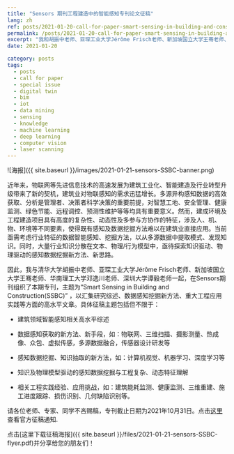 ```yaml
---
title: "Sensors 期刊工程建造中的智能感知专刊论文征稿"
lang: zh
ref: posts/2021-01-20-call-for-paper-smart-sensing-in-building-and-construction
permalink: /posts/2021-01-20-call-for-paper-smart-sensing-in-building-and-construction
excerpt: "我和胡振中老师、亚琛工业大学Jérôme Frisch老师、新加坡国立大学王骞老师、华南理工大学邓逸川老师、深圳大学谭毅老师在Sensors组织了工程建造中的智能感知专刊，10月31日截止，请多多赐稿"
date: 2021-01-20

category: posts
tags:
  - posts
  - call for paper
  - special issue
  - digital twin
  - bim
  - iot
  - data mining
  - sensing
  - knowledge
  - machine learning
  - deep learning
  - computer vision
  - laser scanning
---
```


![海报]({{ site.baseurl }}/images/2021-01-21-sensors-SSBC-banner.png)

近年来，物联网等先进信息技术的高速发展为建筑工业化、智能建造及行业转型升级带来了新的契机，建筑业对物联感知的需求迅猛增长。多源异构感知数据的高效获取、分析是管理者、决策者科学决策的重要前提，对智慧工地、安全管理、健康监测、绿色节能、远程调控、预测性维护等等均具有重要意义。然而，建成环境及工程建造项目具有高度的复杂性、动态性及多参与方协作的特征，涉及人、机、物、环境等不同要素，使得既有感知及数据挖掘方法难以在建筑业直接应用。当前亟需考虑行业特征的数据智能感知、挖掘方法，以从多源数据中提取模式、发现知识。同时，大量行业知识分散在文本、物理/行为模型中，亟待探索知识驱动、物理驱动的感知数据挖掘新方法、新思路。


因此，我与清华大学胡振中老师、亚琛工业大学Jérôme Frisch老师、新加坡国立大学王骞老师、华南理工大学邓逸川老师、深圳大学谭毅老师一起，在Sensors期刊组织了本期专刊，主题为“Smart Sensing in Building and Construction(SSBC)” ，以汇集研究综述、数据感知挖掘新方法、重大工程应用实践等方面的高水平文章。具体征稿主题包括但不限于：

* 建筑领域智能感知相关高水平综述

* 数据感知获取的新方法、新手段，如：物联网、三维扫描、摄影测量、热成像、众包、虚拟传感，多源数据融合，传感器设计研发等

* 感知数据挖掘、知识抽取的新方法，如：计算机视觉、机器学习、深度学习等

* 知识及物理模型驱动的感知数据挖掘与工程复杂、动态特征理解

* 相关工程实践经验、应用挑战，如：建筑能耗监测、健康监测、三维重建、施工进度跟踪、损伤识别、几何缺陷识别等。


请各位老师、专家、同学不吝赐稿，专刊截止日期为2021年10月31日。点击[这里](https://www.mdpi.com/journal/sensors/special_issues/SSBC)查看官方征稿通知.

点击[这里下载征稿海报]({{ site.baseurl }}/files/2021-01-21-sensors-SSBC-flyer.pdf)并分享给您的朋友们！
